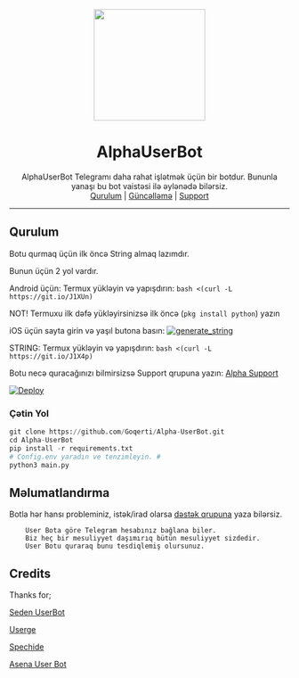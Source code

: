 <div align="center">
  <img src="https://telegra.ph/file/445520952055fb8e8e7f0.jpg" width="200" height="200">
  <h1>AlphaUserBot</h1>
</div>
<p align="center">
    AlphaUserBot Telegramı daha rahat işlətmək üçün bir botdur.
    Bununla yanaşı bu bot vaistəsi ilə əylənədə bilərsiz.
    <br>
        <a href="https://t.me/AlphaSupportaz">Qurulum</a> |
        <a href="https://t.me/AlphaUserBot">Güncəlləmə</a> |
        <a href="https://t.me/AlphaSupportaz">Support</a>
    <br>
</p>

----

## Qurulum
Botu qurmaq üçün ilk öncə String almaq lazımdır.

Bunun üçün 2 yol vardır.

Android üçün: Termux yükləyin və yapışdırın: ```bash <(curl -L https://git.io/J1XUn)```

NOT! Termuxu ilk dəfə yükləyirsinizsə ilk öncə (```pkg install python```) yazın

iOS üçün sayta girin və yaşıl butona basın: <a href="https://replit.com/@SirvanTg/AlphaQurulum#.replit"><img src="https://img.shields.io/badge/run-string__session.py-blue?style=for-the-badge&logo=repl.it" alt="generate_string" /></a>

STRING: Termux yükləyin və yapışdırın: ```bash <(curl -L https://git.io/J1X4p)```

Botu necə quracağınızı bilmirsizsə Support qrupuna yazın: [Alpha Support](https://t.me/alphasupportaz)

[![Deploy](https://www.herokucdn.com/deploy/button.svg)](https://heroku.com/deploy?template=https://github.com/Goqerti/Alpha-UserBot)
### Çətin Yol
```python
git clone https://github.com/Goqerti/Alpha-UserBot.git
cd Alpha-UserBot
pip install -r requirements.txt
# Config.env yaradın ve tenzimleyin. #
python3 main.py
```

## Məlumatlandırma
Botla hər hansı probleminiz, istək/irad olarsa [dəstək qrupuna](https://t.me/AlphaSupportaz) yaza bilərsiz.

```
    User Bota göre Telegram hesabınız bağlana biler.
    Biz heç bir mesuliyyet daşımırıq bütün mesuliyyet sizdedir.
    User Botu quraraq bunu tesdiqlemiş olursunuz.
```

## Credits
Thanks for;

[Seden UserBot](https://github.com/TeamDerUntergang/Telegram-UserBot)

[Userge](https://github.com/UsergeTeam/Userge)

[Spechide](https://github.com/Spechide)

[Asena User Bot](https://github.com/yusufusta/asenauserbot)
